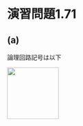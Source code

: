 # 演習問題1.71

## (a)

論理回路記号は以下

<img src="https://horie-t.github.io/DigitalDesignAndComputerArchitecture-Ans/images/ex1-71/OR3_1.svg" width="120px" />


